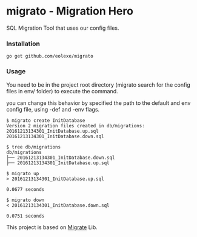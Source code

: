 # migrato - Migration Hero
SQL Migration Tool that uses our config files.

### Installation

``` go get github.com/eolexe/migrato ```

### Usage

You need to be in the project root directory (migrato search for the config files in env/ folder) to execute the command.

you can change this behavior by specified the path to the default and env config file, using -def and -env flags.


```shell
$ migrato create InitDatabase
Version 2 migration files created in db/migrations:
20161213134301_InitDatabase.up.sql
20161213134301_InitDatabase.down.sql

$ tree db/migrations
db/migrations
├── 20161213134301_InitDatabase.down.sql
├── 20161213134301_InitDatabase.up.sql

$ migrato up
> 20161213134301_InitDatabase.up.sql

0.0677 seconds

$ migrato down
< 20161213134301_InitDatabase.down.sql

0.0751 seconds

```


This project is based on [Migrate](https://github.com/gemnasium/migrate) Lib.
